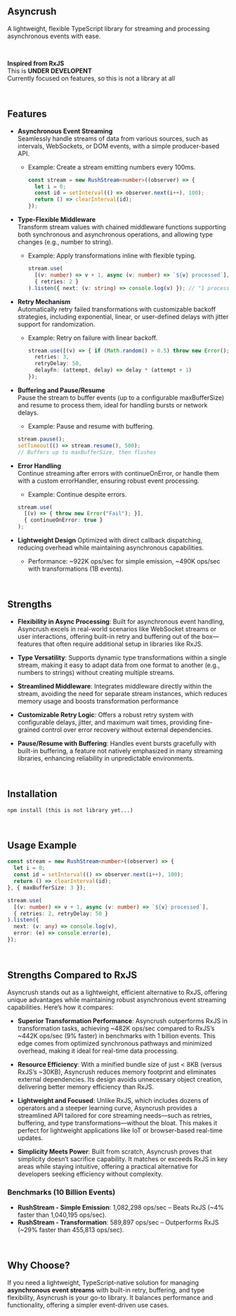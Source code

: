 ## Asyncrush

A lightweight, flexible TypeScript library for streaming and processing asynchronous events with ease.

<br>

**Inspired from RxJS**    
This is **UNDER DEVELOPENT**  
Currently focused on features, so this is not a library at all  


<br>

## Features

- **Asynchronous Event Streaming**  
  Seamlessly handle streams of data from various sources, such as intervals, WebSockets, or DOM events, with a simple producer-based API.
  - Example: Create a stream emitting numbers every 100ms.
    ```typescript
    const stream = new RushStream<number>((observer) => {
      let i = 0;
      const id = setInterval(() => observer.next(i++), 100);
      return () => clearInterval(id);
    });
    ```

- **Type-Flexible Middleware**  
  Transform stream values with chained middleware functions supporting both synchronous and asynchronous operations, and allowing type changes (e.g., number to string).
  - Example: Apply transformations inline with flexible typing.
    ```typescript
    stream.use(
      [(v: number) => v + 1, async (v: number) => `${v} processed`],
      { retries: 2 }
    ).listen({ next: (v: string) => console.log(v) }); // "1 processed", "2 processed", ...
    ```

- **Retry Mechanism**  
  Automatically retry failed transformations with customizable backoff strategies, including exponential, linear, or user-defined delays  with jitter support for randomization.  
  - Example: Retry on failure with linear backoff.
    ```typescript
    stream.use([(v) => { if (Math.random() > 0.5) throw new Error(); return v; }], {
      retries: 3,
      retryDelay: 50,
      delayFn: (attempt, delay) => delay * (attempt + 1)
    });
    ```

- **Buffering and Pause/Resume**  
  Pause the stream to buffer events (up to a configurable maxBufferSize) and resume to process them, ideal for handling bursts or network delays.
  - Example: Pause and resume with buffering.
  ```typescript
  stream.pause();
  setTimeout(() => stream.resume(), 500); 
  // Buffers up to maxBufferSize, then flushes
  ```

- **Error Handling**  
  Continue streaming after errors with continueOnError, or handle them with a custom errorHandler, ensuring robust event processing.
  - Example: Continue despite errors.
  ```typescript
  stream.use(
    [(v) => { throw new Error("Fail"); }], 
    { continueOnError: true }
  );
  ```

- **Lightweight Design**
  Optimized with direct callback dispatching, reducing overhead while maintaining asynchronous capabilities.
  - Performance: ~922K ops/sec for simple emission, ~490K ops/sec with transformations (1B events).

<br>

## Strengths
- **Flexibility in Async Processing**: Built for asynchronous event handling, Asyncrush excels in real-world scenarios like WebSocket streams or user interactions, offering built-in retry and buffering out of the box—features that often require additional setup in libraries like RxJS.

- **Type Versatility**: Supports dynamic type transformations within a single stream, making it easy to adapt data from one format to another (e.g., numbers to strings) without creating multiple streams.

- **Streamlined Middleware**: Integrates middleware directly within the stream, avoiding the need for separate stream instances, which reduces memory usage and boosts transformation performance

- **Customizable Retry Logic**: Offers a robust retry system with configurable delays, jitter, and maximum wait times, providing fine-grained control over error recovery without external dependencies.

- **Pause/Resume with Buffering**: Handles event bursts gracefully with built-in buffering, a feature not natively emphasized in many streaming libraries, enhancing reliability in unpredictable environments.

<br>

## Installation
```
npm install (this is not library yet...)
```

<br>

## Usage Example
```typescript
const stream = new RushStream<number>((observer) => {
  let i = 0;
  const id = setInterval(() => observer.next(i++), 100);
  return () => clearInterval(id);
}, { maxBufferSize: 3 });

stream.use(
  [(v: number) => v + 1, async (v: number) => `${v} processed`],
  { retries: 2, retryDelay: 50 }
).listen({
  next: (v: any) => console.log(v),
  error: (e) => console.error(e),
});
```

<br>

## Strengths Compared to RxJS

Asyncrush stands out as a lightweight, efficient alternative to RxJS, offering unique advantages while maintaining robust asynchronous event streaming capabilities. Here’s how it compares:

- **Superior Transformation Performance**: Asyncrush outperforms RxJS in transformation tasks, achieving ~482K ops/sec compared to RxJS’s ~442K ops/sec (9% faster) in benchmarks with 1 billion events. This edge comes from optimized synchronous pathways and minimized overhead, making it ideal for real-time data processing.

- **Resource Efficiency**: With a minified bundle size of just < 8KB (versus RxJS’s ~30KB), Asyncrush reduces memory footprint and eliminates external dependencies. Its design avoids unnecessary object creation, delivering better memory efficiency than RxJS.

- **Lightweight and Focused**: Unlike RxJS, which includes dozens of operators and a steeper learning curve, Asyncrush provides a streamlined API tailored for core streaming needs—such as retries, buffering, and type transformations—without the bloat. This makes it perfect for lightweight applications like IoT or browser-based real-time updates.

- **Simplicity Meets Power**: Built from scratch, Asyncrush proves that simplicity doesn’t sacrifice capability. It matches or exceeds RxJS in key areas while staying intuitive, offering a practical alternative for developers seeking efficiency without complexity.

### Benchmarks (10 Billion Events)
- **RushStream - Simple Emission**: 1,082,298 ops/sec – Beats RxJS (~4% faster than 1,040,195 ops/sec).
- **RushStream - Transformation**: 589,897 ops/sec – Outperforms RxJS (~29% faster than 455,813 ops/sec).

<br>

## Why Choose?
If you need a lightweight, TypeScript-native solution for managing **asynchronous event streams** with built-in retry, buffering, and type flexibility, Asyncrush is your go-to library. It balances performance and functionality, offering a simpler event-driven use cases.
